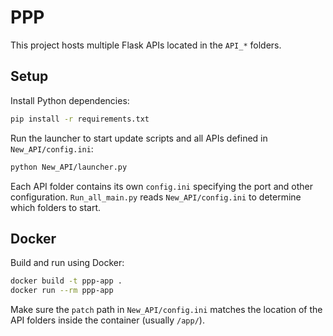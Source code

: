 # PPP

This project hosts multiple Flask APIs located in the `API_*` folders.

## Setup

Install Python dependencies:

```bash
pip install -r requirements.txt
```

Run the launcher to start update scripts and all APIs defined in `New_API/config.ini`:

```bash
python New_API/launcher.py
```

Each API folder contains its own `config.ini` specifying the port and other configuration. `Run_all_main.py` reads `New_API/config.ini` to determine which folders to start.

## Docker

Build and run using Docker:

```bash
docker build -t ppp-app .
docker run --rm ppp-app
```

Make sure the `patch` path in `New_API/config.ini` matches the location of the API folders inside the container (usually `/app/`).
